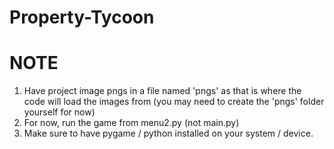 # Property-Tycoon

NOTE
================================================================
1. Have project image pngs in a file named 'pngs' as that is where the code will load the images from (you may need to create the 'pngs' folder yourself for now)
2. For now, run the game from menu2.py (not main.py)
3. Make sure to have pygame / python installed on your system / device. 
